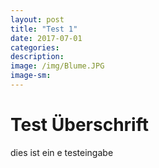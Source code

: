 ```yaml
---
layout: post
title: "Test 1"
date: 2017-07-01
categories:
description: 
image: /img/Blume.JPG
image-sm:
---
```

Test Überschrift
================

dies ist ein e testeingabe

